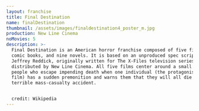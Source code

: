 ```yaml
---
layout: franchise
title: Final Destination
name: finalDestination
thumbnail: /assets/images/finaldestination4_poster_m.jpg
production: New Line Cinema
noMovies: 5
description: >-
  Final Destination is an American horror franchise composed of five films, two
  comic books, and nine novels. It is based on an unproduced spec script by
  Jeffrey Reddick, originally written for The X-Files television series, and was
  distributed by New Line Cinema. All five films center around a small group of
  people who escape impending death when one individual (the protagonist of each
  film) has a sudden premonition and warns them that they will all die in a
  terrible mass-casualty accident.


  credit: Wikipedia
---
```

